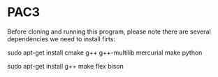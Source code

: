 # PAC3


Before cloning and running this program, please note there are several dependencies we need to install firts:

sudo apt-get install cmake g++ g++-multilib mercurial make python

sudo apt-get install g++ make flex bison
